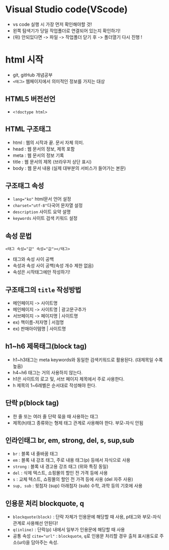 # Visual Studio code(VScode)
* vs code 실행 시 가장 먼저 확인해야할 것!
* 왼쪽 탐색기가 당일 작업폴더로 연결되어 있는지 확인하기!
* (위) 안되있다면 -> 파일 -> 작업폴더 닫기 후 -> 폴더열기 다시 진행 !
# html 시작
* git, gitHub 개념공부
* `<태그>` 웹페이지에서 의미적인 정보를 가지는 대상 
## HTML5 버전선언 
* `<!doctype html>`
## HTML 구조태그
* html : 웹의 시작과 끝. 문서 자체 의미.
* head : 웹 문서의 정보, 제목 포함 
* meta : 웹 문서의 정보 기록 
* title : 웹 문서의 제목 (브라우저 상단 표시)
* body : 웹 문서 내용 (실제 대부분의 서비스가 들어가는 본문) 
## 구조태그 속성 
* `lang="ko"` html문서 언어 설정
* `charset="utf-8"`다국어 문자열 설정
* `description` 사이트 요약 설명 
* `keywords` 사이트 검색 키워드 설정 
## 속성 문법 
`<태그 속성="값" 속성="값"></태그>`
* 태그와 속성 사이 공백 
* 속성과 속성 사이 공백(속성 개수 제한 없음)
* 속성은 시작태그에만 작성하기!
## 구조태그의 `title` 작성방법
* 메인페이지 -> 사이트명
* 메인페이지 -> 사이트명 | 광고문구추가
* 서브페이지 -> 페이지명 | 사이트명 
* ex) 책이름-저자명 | 서점명
* ex) 판매아이템명 | 사이트명 
## h1~h6 제목태그(block tag)
* h1~h3태그는 meta keywords와 동일한 검색키워드로 활용된다. (대제목일 수록 높음)
* h4~h6 태그는 거의 사용하지 않는다. 
* h1은 사이트의 로고 및, 서브 페이지 제목에서 주로 사용한다. 
* h 제목의 1~6레벨은 순서대로 작성해야 한다. 
 ## 단락 p(block tag)
 * 한 줄 또는 여러 줄 단락 묶을 때 사용하는 태그
 * 제목(h)태그 종류와는 형제 태그 관계로 사용해야 한다. 부모-자식 안됨
 ## 인라인태그 br, em, strong, del, s, sup,sub 
 * `br` : 블록 내 줄바꿈 태그
 * `em` : 블록 내 강조 태그, 주로 내용 태그(p) 등에서 자식으로 사용 
 * `strong` : 블록 내 경고용 강조 태그 (위와 특징 동일)
 * `del` : 삭제 텍스트, 쇼핑몰의 할인 전 가격 등에 사용 
 * `s` : 교체 텍스트, 쇼핑몰의 할인 전 가격 등에 사용 (del 자주 사용)
 * `sup, sub` : 윗첨자 (sup) 아래첨자 (sub) 수학, 과학 등의 기호에 사용 
 ## 인용문 처리 blockquote, q
 * `blockquote(block)` : 단락 자체가 인용문에 해당할 때 사용, p태그와 부모-자식 관계로 사용해선 안된다!
 * `q(inline)` : 단락(p) 내에서 일부가 인용문에 해당할 때 사용 
 * 공통 속성 `cite="url"` : `blockquote`, `q`로 인용문 처리할 경우 출처 표시용도로 주소(url)을 담아주는 속성. 
 